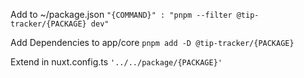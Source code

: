Add to ~/package.json
`"{COMMAND}" : "pnpm --filter @tip-tracker/{PACKAGE} dev"`

Add Dependencies to app/core
`pnpm add -D @tip-tracker/{PACKAGE}`

Extend in nuxt.config.ts
`'../../package/{PACKAGE}'`